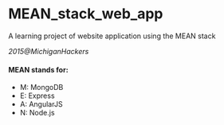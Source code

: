 # MEAN_stack_web_app
A learning project of website application using the MEAN stack

*2015@MichiganHackers*

#### MEAN stands for:
* M: MongoDB
* E: Express
* A: AngularJS
* N: Node.js
